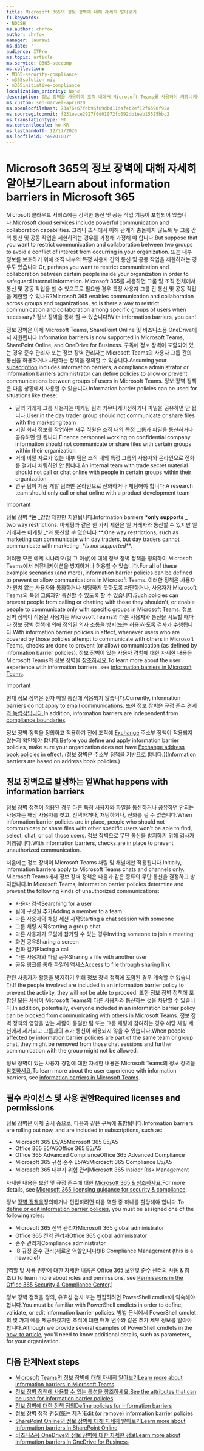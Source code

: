 ```yaml
---
title: Microsoft 365의 정보 장벽에 대해 자세히 알아보기
f1.keywords:
- NOCSH
ms.author: chrfox
author: chrfox
manager: laurawi
ms.date: ''
audience: ITPro
ms.topic: article
ms.service: O365-seccomp
ms.collection:
- M365-security-compliance
- m365solution-mip
- m365initiative-compliance
localization_priority: None
description: 정보 장벽을 사용하여 조직 내에서 Microsoft Teams를 사용하여 커뮤니케이션 규정 준수를 보장합니다.
ms.custom: seo-marvel-apr2020
ms.openlocfilehash: 73a76e67fdb96f89dbd11daf4b2ef12f6590f92a
ms.sourcegitcommit: f231eece2927f0d01072fd092db1eab15525bbc2
ms.translationtype: MT
ms.contentlocale: ko-KR
ms.lasthandoff: 12/17/2020
ms.locfileid: "49701007"
---
```

# <a name="learn-about-information-barriers-in-microsoft-365"></a><span data-ttu-id="96b0d-103">Microsoft 365의 정보 장벽에 대해 자세히 알아보기</span><span class="sxs-lookup"><span data-stu-id="96b0d-103">Learn about information barriers in Microsoft 365</span></span>

<span data-ttu-id="96b0d-104">Microsoft 클라우드 서비스에는 강력한 통신 및 공동 작업 기능이 포함되어 있습니다.</span><span class="sxs-lookup"><span data-stu-id="96b0d-104">Microsoft cloud services include powerful communication and collaboration capabilities.</span></span> <span data-ttu-id="96b0d-105">그러나 조직에서 이해 관계가 충돌하지 않도록 두 그룹 간의 통신 및 공동 작업을 제한하려는 경우를 가정해 가정해 야 합니다.</span><span class="sxs-lookup"><span data-stu-id="96b0d-105">But suppose that you want to restrict communication and collaboration between two groups to avoid a conflict of interest from occurring in your organization.</span></span> <span data-ttu-id="96b0d-106">또는 내부 정보를 보호하기 위해 조직 내부의 특정 사용자 간의 통신 및 공동 작업을 제한하려는 경우도 있습니다.</span><span class="sxs-lookup"><span data-stu-id="96b0d-106">Or, perhaps you want to restrict communication and collaboration between certain people inside your organization in order to safeguard internal information.</span></span> <span data-ttu-id="96b0d-107">Microsoft 365를 사용하면 그룹 및 조직 전체에서 통신 및 공동 작업을 할 수 있으므로 필요한 경우 특정 사용자 그룹 간 통신 및 공동 작업을 제한할 수 있나요?</span><span class="sxs-lookup"><span data-stu-id="96b0d-107">Microsoft 365 enables communication and collaboration across groups and organizations, so is there a way to restrict communication and collaboration  among specific groups of users when necessary?</span></span> <span data-ttu-id="96b0d-108">정보 장벽을 통해 할 수 있습니다!</span><span class="sxs-lookup"><span data-stu-id="96b0d-108">With information barriers, you can!</span></span> 

<span data-ttu-id="96b0d-109">정보 장벽은 이제 Microsoft Teams, SharePoint Online 및 비즈니스용 OneDrive에서 지원됩니다.</span><span class="sxs-lookup"><span data-stu-id="96b0d-109">Information barriers is now supported in Microsoft Teams, SharePoint Online, and OneDrive for Business.</span></span> <span data-ttu-id="96b0d-110">구독에 정보 [](#required-licenses-and-permissions) 장벽이 포함되어 있는 경우 준수 관리자 또는 정보 장벽 관리자는 Microsoft Teams의 사용자 그룹 간의 통신을 허용하거나 차단하는 정책을 정의할 수 있습니다.</span><span class="sxs-lookup"><span data-stu-id="96b0d-110">Assuming your [subscription](#required-licenses-and-permissions) includes information barriers, a compliance administrator or information barriers administrator can define policies to allow or prevent communications between groups of users in Microsoft Teams.</span></span> <span data-ttu-id="96b0d-111">정보 장벽 정책은 다음 상황에서 사용할 수 있습니다.</span><span class="sxs-lookup"><span data-stu-id="96b0d-111">Information barrier policies can be used for situations like these:</span></span>

- <span data-ttu-id="96b0d-112">일의 거래자 그룹 사용자는 마케팅 팀과 커뮤니케이션하거나 파일을 공유하면 안 됩니다.</span><span class="sxs-lookup"><span data-stu-id="96b0d-112">User in the day trader group should not communicate or share files with the marketing team</span></span>
- <span data-ttu-id="96b0d-113">기밀 회사 정보를 작업하는 재무 직원은 조직 내의 특정 그룹과 파일을 통신하거나 공유하면 안 됩니다.</span><span class="sxs-lookup"><span data-stu-id="96b0d-113">Finance personnel working on confidential company information should not communicate or share files with certain groups within their organization</span></span>
- <span data-ttu-id="96b0d-114">거래 비밀 자료가 있는 내부 팀은 조직 내의 특정 그룹의 사용자와 온라인으로 전화를 걸거나 채팅하면 안 됩니다.</span><span class="sxs-lookup"><span data-stu-id="96b0d-114">An internal team with trade secret material should not call or chat online with people in certain groups within their organization</span></span>
- <span data-ttu-id="96b0d-115">연구 팀이 제품 개발 팀과만 온라인으로 전화하거나 채팅해야 합니다.</span><span class="sxs-lookup"><span data-stu-id="96b0d-115">A research team should only call or chat online with a product development team</span></span>

> [!IMPORTANT]
> <span data-ttu-id="96b0d-116">정보 장벽 \***는** _양방 제한만 지원됩니다.</span><span class="sxs-lookup"><span data-stu-id="96b0d-116">Information barriers \***only supports** _ two way restrictions.</span></span> <span data-ttu-id="96b0d-117">마케팅과 같은 한 가지 제한은 일 거래자와 통신할 수 있지만 일 거래자는 마케팅 _\*과 통신할 _수_ 없습니다 \*\*.</span><span class="sxs-lookup"><span data-stu-id="96b0d-117">One way restrictions, such as marketing can communicate with day traders, but day traders cannot communicate with marketing _\*_is not supported_\*\*.</span></span>

<span data-ttu-id="96b0d-118">이러한 모든 예제 시나리오(및 그 이상)에 대해 정보 장벽 정책을 정의하여 Microsoft Teams에서 커뮤니케이션을 방지하거나 허용할 수 있습니다.</span><span class="sxs-lookup"><span data-stu-id="96b0d-118">For all of these example scenarios (and more), information barrier policies can be defined to prevent or allow communications in Microsoft Teams.</span></span> <span data-ttu-id="96b0d-119">이러한 정책은 사용자가 원치 않는 사용자와 통화하거나 채팅하지 못하도록 차단하거나, 사용자가 Microsoft Teams의 특정 그룹과만 통신할 수 있도록 할 수 있습니다.</span><span class="sxs-lookup"><span data-stu-id="96b0d-119">Such policies can prevent people from calling or chatting with those they shouldn't, or enable people to communicate only with specific groups in Microsoft Teams.</span></span> <span data-ttu-id="96b0d-120">정보 장벽 정책이 적용된 사용자는 Microsoft Teams의 다른 사용자와 통신을 시도할 때마다 정보 장벽 정책에 의해 정의된 의사 소통을 방지(또는 허용)하도록 검사가 수행됩니다.</span><span class="sxs-lookup"><span data-stu-id="96b0d-120">With information barrier policies in effect, whenever users who are covered by those policies attempt to communicate with others in Microsoft Teams, checks are done to prevent (or allow) communication (as defined by information barrier policies).</span></span> <span data-ttu-id="96b0d-121">정보 장벽이 있는 사용자 경험에 대한 자세한 내용은 Microsoft Teams의 정보 장벽을 [참조하세요.](https://docs.microsoft.com/MicrosoftTeams/information-barriers-in-teams)</span><span class="sxs-lookup"><span data-stu-id="96b0d-121">To learn more about the user experience with information barriers, see [information barriers in Microsoft Teams](https://docs.microsoft.com/MicrosoftTeams/information-barriers-in-teams).</span></span>

> [!IMPORTANT]
> <span data-ttu-id="96b0d-122">현재 정보 장벽은 전자 메일 통신에 적용되지 않습니다.</span><span class="sxs-lookup"><span data-stu-id="96b0d-122">Currently, information barriers do not apply to email communications.</span></span> <span data-ttu-id="96b0d-123">또한 정보 장벽은 규정 준수 [경계와 독립적입니다.](set-up-compliance-boundaries.md)</span><span class="sxs-lookup"><span data-stu-id="96b0d-123">In addition, information barriers are independent from [compliance boundaries](set-up-compliance-boundaries.md).</span></span><p><span data-ttu-id="96b0d-124">정보 장벽 정책을 정의하고 적용하기 전에 조직에 [Exchange](https://docs.microsoft.com/exchange/address-books/address-book-policies/address-book-policies) 주소부 정책이 적용되지 않는지 확인해야 합니다.</span><span class="sxs-lookup"><span data-stu-id="96b0d-124">Before you define and apply information barrier policies, make sure your organization does not have [Exchange address book policies](https://docs.microsoft.com/exchange/address-books/address-book-policies/address-book-policies) in effect.</span></span> <span data-ttu-id="96b0d-125">(정보 장벽은 주소부 정책을 기반으로 합니다.)</span><span class="sxs-lookup"><span data-stu-id="96b0d-125">(Information barriers are based on address book policies.)</span></span> 

## <a name="what-happens-with-information-barriers"></a><span data-ttu-id="96b0d-126">정보 장벽으로 발생하는 일</span><span class="sxs-lookup"><span data-stu-id="96b0d-126">What happens with information barriers</span></span>

<span data-ttu-id="96b0d-127">정보 장벽 정책이 적용된 경우 다른 특정 사용자와 파일을 통신하거나 공유하면 안되는 사용자는 해당 사용자를 찾고, 선택하거나, 채팅하거나, 전화를 걸 수 없습니다.</span><span class="sxs-lookup"><span data-stu-id="96b0d-127">When information barrier policies are in place, people who should not communicate or share files with other specific users won't be able to find, select, chat, or call those users.</span></span> <span data-ttu-id="96b0d-128">정보 장벽으로 무단 통신을 방지하기 위해 검사가 이행됩니다.</span><span class="sxs-lookup"><span data-stu-id="96b0d-128">With information barriers, checks are in place to prevent unauthorized communication.</span></span>

<span data-ttu-id="96b0d-129">처음에는 정보 장벽이 Microsoft Teams 채팅 및 채널에만 적용됩니다.</span><span class="sxs-lookup"><span data-stu-id="96b0d-129">Initially, information barriers apply to Microsoft Teams chats and channels only.</span></span> <span data-ttu-id="96b0d-130">Microsoft Teams에서 정보 장벽 정책은 다음과 같은 종류의 무단 통신을 결정하고 방지합니다.</span><span class="sxs-lookup"><span data-stu-id="96b0d-130">In Microsoft Teams, information barrier policies determine and prevent the following kinds of unauthorized communications:</span></span>

- <span data-ttu-id="96b0d-131">사용자 검색</span><span class="sxs-lookup"><span data-stu-id="96b0d-131">Searching for a user</span></span>
- <span data-ttu-id="96b0d-132">팀에 구성원 추가</span><span class="sxs-lookup"><span data-stu-id="96b0d-132">Adding a member to a team</span></span>
- <span data-ttu-id="96b0d-133">다른 사용자와 채팅 세션 시작</span><span class="sxs-lookup"><span data-stu-id="96b0d-133">Starting a chat session with someone</span></span>
- <span data-ttu-id="96b0d-134">그룹 채팅 시작</span><span class="sxs-lookup"><span data-stu-id="96b0d-134">Starting a group chat</span></span>
- <span data-ttu-id="96b0d-135">다른 사용자가 모임에 참가할 수 있는 경우</span><span class="sxs-lookup"><span data-stu-id="96b0d-135">Inviting someone to join a meeting</span></span>
- <span data-ttu-id="96b0d-136">화면 공유</span><span class="sxs-lookup"><span data-stu-id="96b0d-136">Sharing a screen</span></span>
- <span data-ttu-id="96b0d-137">전화 걸기</span><span class="sxs-lookup"><span data-stu-id="96b0d-137">Placing a call</span></span>
- <span data-ttu-id="96b0d-138">다른 사용자와 파일 공유</span><span class="sxs-lookup"><span data-stu-id="96b0d-138">Sharing a file with another user</span></span>
- <span data-ttu-id="96b0d-139">공유 링크를 통해 파일에 액세스</span><span class="sxs-lookup"><span data-stu-id="96b0d-139">Access to file through sharing link</span></span> 

<span data-ttu-id="96b0d-140">관련 사용자가 활동을 방지하기 위해 정보 장벽 정책에 포함된 경우 계속할 수 없습니다.</span><span class="sxs-lookup"><span data-stu-id="96b0d-140">If the people involved are included in an information barrier policy to prevent the activity, they will not be able to proceed.</span></span> <span data-ttu-id="96b0d-141">또한 정보 장벽 정책에 포함된 모든 사람이 Microsoft Teams의 다른 사용자와 통신하는 것을 차단할 수 있습니다.</span><span class="sxs-lookup"><span data-stu-id="96b0d-141">In addition, potentially, everyone included in an information barrier policy can be blocked from communicating with others in Microsoft Teams.</span></span> <span data-ttu-id="96b0d-142">정보 장벽 정책의 영향을 받는 사람이 동일한 팀 또는 그룹 채팅에 참여하는 경우 해당 채팅 세션에서 제거되고 그룹과의 추가 통신이 허용되지 않을 수 있습니다.</span><span class="sxs-lookup"><span data-stu-id="96b0d-142">When people affected by information barrier policies are part of the same team or group chat, they might be removed from those chat sessions and further communication with the group might not be allowed.</span></span>

<span data-ttu-id="96b0d-143">정보 장벽이 있는 사용자 경험에 대한 자세한 내용은 Microsoft Teams의 정보 장벽을 [참조하세요.](https://docs.microsoft.com/MicrosoftTeams/information-barriers-in-teams)</span><span class="sxs-lookup"><span data-stu-id="96b0d-143">To learn more about the user experience with information barriers, see [information barriers in Microsoft Teams](https://docs.microsoft.com/MicrosoftTeams/information-barriers-in-teams).</span></span>

## <a name="required-licenses-and-permissions"></a><span data-ttu-id="96b0d-144">필수 라이선스 및 사용 권한</span><span class="sxs-lookup"><span data-stu-id="96b0d-144">Required licenses and permissions</span></span>

<span data-ttu-id="96b0d-145">정보 장벽은 이제 출시 중으로, 다음과 같은 구독에 포함됩니다.</span><span class="sxs-lookup"><span data-stu-id="96b0d-145">Information barriers are rolling out now, and are included in subscriptions, such as:</span></span>

- <span data-ttu-id="96b0d-146">Microsoft 365 E5/A5</span><span class="sxs-lookup"><span data-stu-id="96b0d-146">Microsoft 365 E5/A5</span></span>
- <span data-ttu-id="96b0d-147">Office 365 E5/A5</span><span class="sxs-lookup"><span data-stu-id="96b0d-147">Office 365 E5/A5</span></span>
- <span data-ttu-id="96b0d-148">Office 365 Advanced Compliance</span><span class="sxs-lookup"><span data-stu-id="96b0d-148">Office 365 Advanced Compliance</span></span>
- <span data-ttu-id="96b0d-149">Microsoft 365 규정 준수 E5/A5</span><span class="sxs-lookup"><span data-stu-id="96b0d-149">Microsoft 365 Compliance E5/A5</span></span>
- <span data-ttu-id="96b0d-150">Microsoft 365 내부자 위험 관리</span><span class="sxs-lookup"><span data-stu-id="96b0d-150">Microsoft 365 Insider Risk Management</span></span>

<span data-ttu-id="96b0d-151">자세한 내용은 보안 및 규정 준수에 대한 [Microsoft 365 & 참조하세요.](https://docs.microsoft.com/office365/servicedescriptions/microsoft-365-service-descriptions/microsoft-365-tenantlevel-services-licensing-guidance/microsoft-365-security-compliance-licensing-guidance#information-protection)</span><span class="sxs-lookup"><span data-stu-id="96b0d-151">For more details, see [Microsoft 365 licensing guidance for security & compliance](https://docs.microsoft.com/office365/servicedescriptions/microsoft-365-service-descriptions/microsoft-365-tenantlevel-services-licensing-guidance/microsoft-365-security-compliance-licensing-guidance#information-protection).</span></span>

<span data-ttu-id="96b0d-152">정보 [장벽 정책을](information-barriers-policies.md)정의하거나 편집하려면 다음 역할 중 하나를 할당해야 합니다.</span><span class="sxs-lookup"><span data-stu-id="96b0d-152">To [define or edit information barrier policies](information-barriers-policies.md), you must be assigned one of the following roles:</span></span>

- <span data-ttu-id="96b0d-153">Microsoft 365 전역 관리자</span><span class="sxs-lookup"><span data-stu-id="96b0d-153">Microsoft 365 global administrator</span></span>
- <span data-ttu-id="96b0d-154">Office 365 전역 관리자</span><span class="sxs-lookup"><span data-stu-id="96b0d-154">Office 365 global administrator</span></span>
- <span data-ttu-id="96b0d-155">준수 관리자</span><span class="sxs-lookup"><span data-stu-id="96b0d-155">Compliance administrator</span></span>
- <span data-ttu-id="96b0d-156">IB 규정 준수 관리(새로운 역할입니다!)</span><span class="sxs-lookup"><span data-stu-id="96b0d-156">IB Compliance Management (this is a new role!)</span></span>

<span data-ttu-id="96b0d-157">(역할 및 사용 권한에 대한 자세한 내용은 [Office 365 보안](../security/office-365-security/permissions-in-the-security-and-compliance-center.md)및 준수 센터의 사용 & 참조).</span><span class="sxs-lookup"><span data-stu-id="96b0d-157">(To learn more about roles and permissions, see [Permissions in the Office 365 Security & Compliance Center](../security/office-365-security/permissions-in-the-security-and-compliance-center.md).)</span></span>

<span data-ttu-id="96b0d-158">정보 장벽 정책을 정의, 유효성 검사 또는 편집하려면 PowerShell cmdlet에 익숙해야 합니다.</span><span class="sxs-lookup"><span data-stu-id="96b0d-158">You must be familiar with PowerShell cmdlets in order to define, validate, or edit information barrier policies.</span></span> <span data-ttu-id="96b0d-159">방법 문서에서 PowerShell cmdlet의 몇 [](information-barriers-policies.md)가지 예를 제공하겠지만 조직에 대한 매개 변수와 같은 추가 세부 정보를 알아야 합니다.</span><span class="sxs-lookup"><span data-stu-id="96b0d-159">Although we provide several examples of PowerShell cmdlets in the [how-to article](information-barriers-policies.md), you'll need to know additional details, such as parameters, for your organization.</span></span>

## <a name="next-steps"></a><span data-ttu-id="96b0d-160">다음 단계</span><span class="sxs-lookup"><span data-stu-id="96b0d-160">Next steps</span></span>

- [<span data-ttu-id="96b0d-161">Microsoft Teams의 정보 장벽에 대해 자세히 알아보기</span><span class="sxs-lookup"><span data-stu-id="96b0d-161">Learn more about information barriers in Microsoft Teams</span></span>](https://docs.microsoft.com/MicrosoftTeams/information-barriers-in-teams)
- [<span data-ttu-id="96b0d-162">정보 장벽 정책에 사용할 수 있는 특성을 참조하세요.</span><span class="sxs-lookup"><span data-stu-id="96b0d-162">See the attributes that can be used for information barrier policies</span></span>](information-barriers-attributes.md)
- [<span data-ttu-id="96b0d-163">정보 장벽에 대한 정책 정의</span><span class="sxs-lookup"><span data-stu-id="96b0d-163">Define policies for information barriers</span></span>](information-barriers-policies.md)
- [<span data-ttu-id="96b0d-164">정보 장벽 정책 편집(또는 제거)</span><span class="sxs-lookup"><span data-stu-id="96b0d-164">Edit (or remove) information barrier policies</span></span>](information-barriers-edit-segments-policies.md)
- [<span data-ttu-id="96b0d-165">SharePoint Online의 정보 장벽에 대해 자세히 알아보기</span><span class="sxs-lookup"><span data-stu-id="96b0d-165">Learn more about Information barriers in SharePoint Online</span></span>](https://docs.microsoft.com/sharepoint/information-barriers)
- [<span data-ttu-id="96b0d-166">비즈니스용 OneDrive의 정보 장벽에 대한 자세한 정보</span><span class="sxs-lookup"><span data-stu-id="96b0d-166">Learn more about Information barriers in OneDrive for Business</span></span>](https://docs.microsoft.com/onedrive/information-barriers)